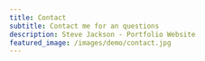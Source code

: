 ```yaml
---
title: Contact
subtitle: Contact me for an questions
description: Steve Jackson - Portfolio Website
featured_image: /images/demo/contact.jpg
---
```


